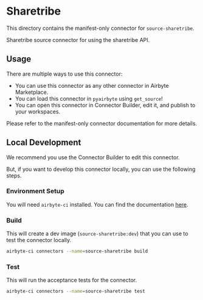 # Sharetribe
This directory contains the manifest-only connector for `source-sharetribe`.

Sharetribe source connector for using the sharetribe API. 

## Usage
There are multiple ways to use this connector:
- You can use this connector as any other connector in Airbyte Marketplace.
- You can load this connector in `pyairbyte` using `get_source`!
- You can open this connector in Connector Builder, edit it, and publish to your workspaces.

Please refer to the manifest-only connector documentation for more details.

## Local Development
We recommend you use the Connector Builder to edit this connector.

But, if you want to develop this connector locally, you can use the following steps.

### Environment Setup
You will need `airbyte-ci` installed. You can find the documentation [here](airbyte-ci).

### Build
This will create a dev image (`source-sharetribe:dev`) that you can use to test the connector locally.
```bash
airbyte-ci connectors --name=source-sharetribe build
```

### Test
This will run the acceptance tests for the connector.
```bash
airbyte-ci connectors --name=source-sharetribe test
```

